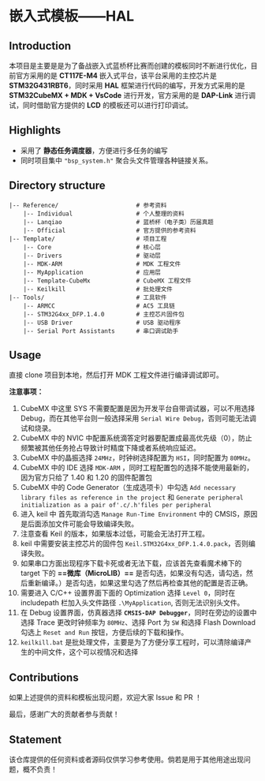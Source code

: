# 嵌入式模板——HAL

## Introduction

本项目是主要是是为了备战嵌入式蓝桥杯比赛而创建的模板同时不断进行优化，目前官方采用的是 **CT117E-M4** 嵌入式平台，该平台采用的主控芯片是 **STM32G431RBT6**，同时采用 **HAL** 框架进行代码的编写，开发方式采用的是 **STM32CubeMX + MDK + VsCode** 进行开发，官方采用的是 **DAP-Link** 进行调试，同时借助官方提供的 **LCD** 的模板还可以进行打印调试。

## Highlights

- 采用了 **静态任务调度器**，方便进行多任务的编写
- 同时项目集中 `"bsp_system.h"` 聚合头文件管理各种链接关系。

## Directory structure

```plaintxt
|-- Reference/                      # 参考资料
    |-- Individual                  # 个人整理的资料
    |-- Lanqiao                     # 蓝桥杯（电子类）历届真题
    |-- Official                    # 官方提供的参考资料
|-- Template/                       # 项目工程
    |-- Core                        # 核心层
    |-- Drivers                     # 驱动层
    |-- MDK-ARM                     # MDK 工程文件
    |-- MyApplication               # 应用层
    |-- Template-CubeMx             # CubeMX 工程文件
    |-- Keilkill                    # 批处理文件
|-- Tools/                          # 工具软件
    |-- ARMCC                       # AC5 工具链
    |-- STM32G4xx_DFP.1.4.0         # 主控芯片固件包
    |-- USB Driver                  # USB 驱动程序
    |-- Serial Port Assistants      # 串口调试助手

```

## Usage

直接 clone 项目到本地，然后打开 MDK 工程文件进行编译调试即可。

**注意事项：**

1. CubeMX 中这里 SYS 不需要配置是因为开发平台自带调试器，可以不用选择 Debug，而在其他平台则一般选择采用 `Serial Wire Debug`，否则可能无法调试和烧录。
2. CubeMX 中的 NVIC 中配置系统滴答定时器要配置成最高优先级（0），防止频繁被其他任务抢占导致计时精度下降或者系统响应延迟。
3. CubeMX 中的晶振选择 `24MHz`，时钟树选择配置为 `HSI`，同时配置为 `80MHz`。
4. CubeMX 中的 IDE 选择 `MDK-ARM` ，同时工程配置包的选择不能使用最新的，因为官方只给了 1.40 和 1.20 的固件配置包
5. CubeMX 中的 Code Generator（生成选项卡）中勾选 `Add necessary library files as reference in the project` 和 `Generate peripheral initialization as a pair of'.c/.h'files per peripheral`
6. 进入 keil 中 首先取消勾选 `Manage Run-Time Environment` 中的 CMSIS，原因是后面添加文件可能会导致编译失败。
7. 注意查看 Keil 的版本，如果版本过低，可能会无法打开工程。
8. keil 中需要安装主控芯片的固件包 `Keil.STM32G4xx_DFP.1.4.0.pack`，否则编译失败。
9. 如果串口方面出现程序下载卡死或者无法下载，应该首先查看魔术棒下的 target 下的 **==微库（MicroLIB）==** 是否勾选，如果没有勾选，请勾选，然后重新编译。）是否勾选，如果这里勾选了然后再检查其他的配置是否正确。
10. 需要进入 C/C++ 设置界面下面的 Optimization 选择 `Level 0`，同时在 includepath 栏加入头文件路径 `.\MyApplication`, 否则无法识别头文件。
11. 在 Debug 设置界面，仿真器选择 **`CMSIS-DAP Debugger`**，同时在旁边的设置中选择 Trace 更改时钟频率为 `80MHz`、选择 Port 为 `SW` 和选择 Flash Download 勾选上 `Reset and Run` 按钮，方便后续的下载和操作。
12. `keilkill.bat` 是批处理文件，主要是为了方便分享工程时，可以清除编译产生的中间文件，这个可以视情况和选择

## Contributions

如果上述提供的资料和模板出现问题，欢迎大家 Issue 和 PR ！

最后，感谢广大的贡献者参与贡献！

## Statement

该仓库提供的任何资料或者源码仅供学习参考使用。倘若是用于其他用途出现问题，概不负责！
